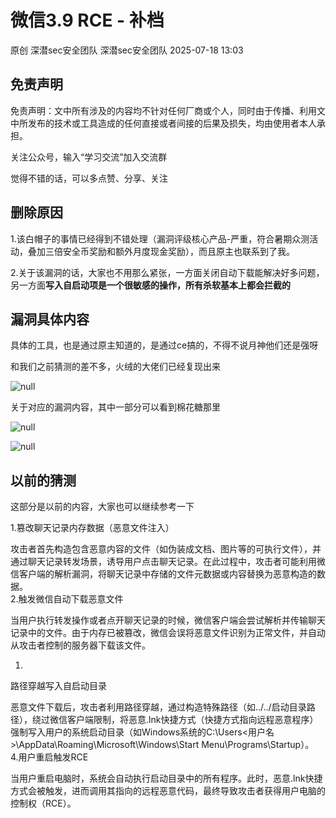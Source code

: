 #  微信3.9 RCE - 补档  
原创 深潜sec安全团队  深潜sec安全团队   2025-07-18 13:03  
  
## 免责声明  
  
免责声明：文中所有涉及的内容均不针对任何厂商或个人，同时由于传播、利用文中所发布的技术或工具造成的任何直接或者间接的后果及损失，均由使用者本人承担。  
  
关注公众号，输入“学习交流”加入交流群  
  
觉得不错的话，可以多点赞、分享、关注  
  
## 删除原因  
  
1.该白帽子的事情已经得到不错处理（漏洞评级核心产品-严重，符合暑期众测活动，叠加三倍安全币奖励和额外月度现金奖励），而且原主也联系到了我。  
  
2.关于该漏洞的话，大家也不用那么紧张，一方面关闭自动下载能解决好多问题，另一方面**写入自启动项是一个很敏感的操作，所有杀软基本上都会拦截的**  
## 漏洞具体内容  
  
具体的工具，也是通过原主知道的，是通过ce搞的，不得不说月神他们还是强呀  
  
和我们之前猜测的差不多，火绒的大佬们已经复现出来  
  
![](https://mmbiz.qpic.cn/sz_mmbiz_png/bfMXBp6Qpdwlhb9TdGqV14QMeOc4hGofYibV6qia3CKpltDiaQuwKpkEqvKSTGVjCnZbKfbkKwVWhqMWIpnIPNu7w/640?wx_fmt=png&from=appmsg "null")  
  
关于对应的漏洞内容，其中一部分可以看到棉花糖那里  
  
![](https://mmbiz.qpic.cn/sz_mmbiz_png/bfMXBp6Qpdwlhb9TdGqV14QMeOc4hGofddaD6gO4QgnialsZ6FI9hGjV3KFLfoKcvpabDDttLZ5EDcXBYv9Hkcg/640?wx_fmt=png&from=appmsg "null")  
  
![](https://mmbiz.qpic.cn/sz_mmbiz_png/bfMXBp6Qpdwlhb9TdGqV14QMeOc4hGofFQe7YT7U3D0sIt02vrh20ibhPcC7nJWqYicib35IHjtTrapia9NFicH89kw/640?wx_fmt=png&from=appmsg "null")  
## 以前的猜测  
  
这部分是以前的内容，大家也可以继续参考一下  
  
1.篡改聊天记录内存数据（恶意文件注入）  
  
攻击者首先构造包含恶意内容的文件（如伪装成文档、图片等的可执行文件），并通过聊天记录转发场景，诱导用户点击聊天记录。在此过程中，攻击者可能利用微信客户端的解析漏洞，将聊天记录中存储的文件元数据或内容替换为恶意构造的数据。  
2.触发微信自动下载恶意文件  
  
当用户执行转发操作或者点开聊天记录的时候，微信客户端会尝试解析并传输聊天记录中的文件。由于内存已被篡改，微信会误将恶意文件识别为正常文件，并自动从攻击者控制的服务器下载该文件。  
  
1.  
路径穿越写入自启动目录  
  
恶意文件下载后，攻击者利用路径穿越，通过构造特殊路径（如../../启动目录路径），绕过微信客户端限制，将恶意.lnk快捷方式（快捷方式指向远程恶意程序）强制写入用户的系统启动目录（如Windows系统的C:\Users<用户名>\AppData\Roaming\Microsoft\Windows\Start Menu\Programs\Startup）。  
4.用户重启触发RCE  
  
当用户重启电脑时，系统会自动执行启动目录中的所有程序。此时，恶意.lnk快捷方式会被触发，进而调用其指向的远程恶意代码，最终导致攻击者获得用户电脑的控制权（RCE）。  
  

